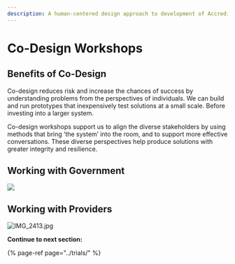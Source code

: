 ```yaml
---
description: A human-centered design approach to development of Accreditron
---
```


# Co-Design Workshops

## Benefits of Co-Design

Co-design reduces risk and increase the chances of success by understanding problems from the perspectives of individuals. We can build and run prototypes that inexpensively test solutions at a small scale. Before investing into a larger system.

Co-design workshops support us to align the diverse stakeholders by using methods that bring ‘the system’ into the room, and to support more effective conversations. These diverse perspectives help produce solutions with greater integrity and resilience.

## Working with Government



![](https://lh4.googleusercontent.com/QGrXygFX2fOuJLftOWdptNS0rF9RJL7UGV6imR0GnPfmfBuX4wsPNn_BEYBTdekB_mNK11-WmhHKJRY3FNRPfJUXdQ6IylB5DdZQaBJXewb_QrU1O3p2N7IptS2DHOJIWzyPCs7LXGQ)

## Working with Providers

![IMG\_2413.jpg](https://lh4.googleusercontent.com/MeZTON-tbWAFo1I3ZDbTDye5kyZ02LdClzgoAaLJ1vw9YEx0KV3ZsrQ7CWug-vxAjXDcks8g5flH-pcIThy9s1xRNctyKN-_bkO0fIMMKvTT9mv9LWtpjuHdtO74p28H59kmXDiZ_VQ)









**Continue to next section:**

{% page-ref page="../trials/" %}



